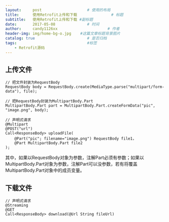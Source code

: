 ```yaml
---
layout:     post                    # 使用的布局
title:      使用Retrofit上传和下载               # 标题 
subtitle:   使用Retrofit上传和下载 #副标题
date:       2017-05-08              # 时间
author:     candy1126xx                      # 作者
header-img: img/home-bg-o.jpg    #这篇文章标题背景图片
catalog: true                       # 是否归档
tags:                               #标签
    - Retrofit源码
---
```


## 上传文件
```
// 把文件封装为RequestBody
RequestBody body = RequestBody.create(MediaType.parse("multipart/form-data"), file);

// 把RequestBody封装为MultipartBody.Part
MultipartBody.Part part = MultipartBody.Part.createFormData("pic", "image.png", body);

// 声明式请求
@Multipart
@POST("url")
Call<ResponseBody> uploadFile(
	@Part("pic"; filename="image.png") RequestBody file1，
	@Part MultipartBody.Part file2
);
```

其中，如果以RequestBody对象为参数，注解Part必须有参数；如果以MultipartBody.Part对象为参数，注解Part可以没参数，若有将覆盖MultipartBody.Part对象中的成员变量。

## 下载文件
```
// 声明式请求
@Streaming
@GET
Call<ResponseBody> download(@Url String fileUrl)
```